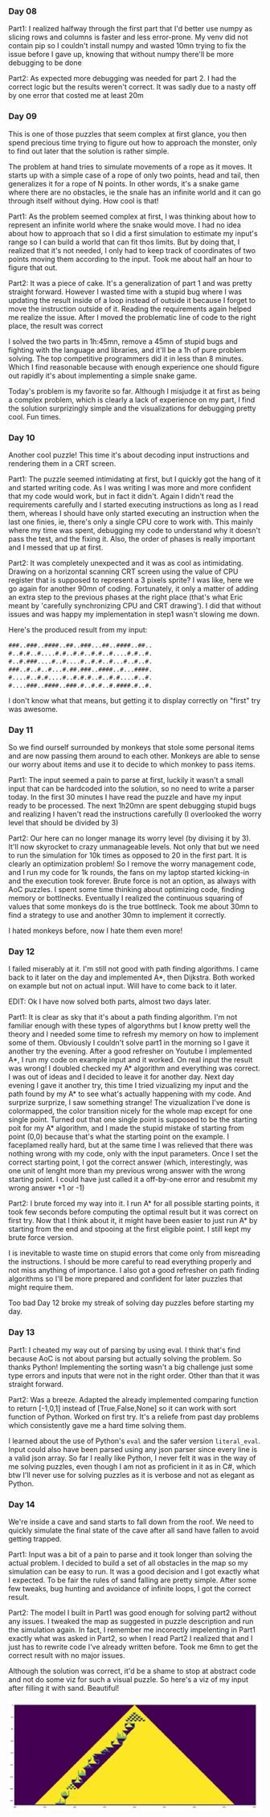 ### Day 08

Part1: I realized halfway through the first part that I'd better use numpy as slicing rows and columns is faster and less error-prone. My venv did not contain pip so I couldn't install numpy and wasted 10mn trying to fix the issue before I gave up, knowing that without numpy there'll be more debugging to be done

Part2: As expected more debugging was needed for part 2. I had the correct logic but the results weren't correct. It was sadly due to a nasty off by one error that costed me at least 20m

### Day 09

This is one of those puzzles that seem complex at first glance, you then spend precious time trying to figure out how to approach the monster, only to find out later that the solution is rather simple.

The problem at hand tries to simulate movements of a rope as it moves. It starts up with a simple case of a rope of only two points, head and tail, then generalizes it for a rope of N points. In other words, it's a snake game where there are no obstacles, ie the snale has an infinite world and it can go through itself without dying. How cool is that!

Part1: As the problem seemed complex at first, I was thinking about how to represent an infinite world where the snake would move. I had no idea about how to approach that so I did a first simulation to estimate my input's range so I can build a world that can fit thos limits. But by doing that, I realized that it's not needed, I only had to keep track of coordinates of two points moving them according to the input. Took me about half an hour to figure that out.

Part2: It was a piece of cake. It's a generalization of part 1 and was pretty straight forward. However I wasted time with a stupid bug where I was updating the result inside of a loop instead of outside it because I forget to move the instruction outside of it. Reading the requirements again helped me realize the issue. After I moved the problematic line of code to the right place, the result was correct


I solved the two parts in 1h:45mn, remove a 45mn of stupid bugs and fighting with the language and libraries, and it'll be a 1h of pure problem solving. The top competitive programmers did it in less than 8 minutes. Which I find reasonable because with enough experience one should figure out rapidly it's about implementing a simple snake game.

Today's problem is my favorite so far. Although I misjudge it at first as being a complex problem, which is clearly a lack of experience on my part, I find the solution surprizingly simple and the visualizations for debugging pretty cool. Fun times.

### Day 10

Another cool puzzle! This time it's about decoding input instructions and rendering them in a CRT screen.

Part1: The puzzle seemed intimidating at first, but I quickly got the hang of it and started writing code. As I was writing I was more and more confident that my code would work, but in fact it didn't. Again I didn't read the requirements carefully and I started executing instructions as long as I read them, whereas I should have only started executing an instruction when the last one finies, ie, there's only a single CPU core to work with. This mainly where my time was spent, debugging my code to understand why it doesn't pass the test, and the fixing it. Also, the order of phases is really important and I messed that up at first.

Part2: It was completely unexpected and it was as cool as intimidating. Drawing on a horizontal scanning CRT screen using the value of CPU register that is supposed to represent a 3 pixels sprite? I was like, here we go again for another 90mn of coding. Fortunately, it only a matter of adding an extra step to the previous phases at the right place (that's what Eric meant by 'carefully synchronizing CPU and CRT drawing'). I did that without issues and was happy my implementation in step1 wasn't slowing me down.

Here's the produced result from my input:

```
###..###..####..##..###...##..####..##..
#..#.#..#....#.#..#.#..#.#..#....#.#..#.
#..#.###....#..#....#..#.#..#...#..#..#.
###..#..#..#...#.##.###..####..#...####.
#....#..#.#....#..#.#.#..#..#.#....#..#.
#....###..####..###.#..#.#..#.####.#..#.
```

I don't know what that means, but getting it to display correctly on "first" try was awesome.

### Day 11

So we find ourself surrounded by monkeys that stole some personal items and are now passing them around to each other. Monkeys are able to sense our worry about items and use it to decide to which monkey to pass items.

Part1: The input seemed a pain to parse at first, luckily it wasn't a small input that can be hardcoded into the solution, so no need to write a parser today. In the first 30 minutes I have read the puzzle and have my input ready to be processed. The next 1h20mn are spent debugging stupid bugs and realizing I haven't read the instructions carefully (I overlooked the worry level that should be divided by 3)

Part2: Our here can no longer manage its worry level (by divising it by 3). It'll now skyrocket to crazy unmanageable levels. Not only that but we need to run the simulation for 10k times as opposed to 20 in the first part. It is clearly an optimization problem! So I remove the worry management code, and I run my code for 1k rounds, the fans on my laptop started kicking-in and the execution took forever. Brute force is not an option, as always with AoC puzzles. I spent some time thinking about optimizing code, finding memory or bottlnecks. Eventually I realized the continuous squaring of values that some monkeys do is the true bottlneck. Took me about 30mn to find a strategy to use and another 30mn to implement it correctly.


I hated monkeys before, now I hate them even more!

### Day 12

I failed miserably at it. I'm still not good with path finding algorithms. I came back to it later on the day and implemented A*, then Dijkstra. Both worked on example but not on actual input. Will have to come back to it later.

EDIT: Ok I have now solved both parts, almost two days later.

Part1: It is clear as sky that it's about a path finding algorithm. I'm not familiar enough with these types of algorythms but I know pretty well the theory and I needed some time to refresh my memory on how to implement some of them. Obviously I couldn't solve part1 in the morning so I gave it another try the evening. After a good refresher on Youtube I implemented A*, I run my code on example input and it worked. On real input the result was wrong! I doubled checked my A* algorithm and everything was correct. I was out of ideas and I decided to leave it for another day. Next day evening I gave it another try, this time I tried vizualizing my input and the path found by my A* to see what's actually happening with my code. And surprize surprize, I saw something strange! The vizualization I've done is colormapped, the color transition nicely for the whole map except for one single point. Turned out that one single point is supposed to be the starting poit for my A* algorithm, and I made the stupid mistake of starting from point (0,0) because that's what the starting point on the example. I faceplamed really hard, but at the same time I was relieved that there was nothing wrong with my code, only with the input parameters. Once I set the correct starting point, I got the correct answer (which, interestingly, was one unit of lenght more than my previous wrong answer with the wrong starting point. I could have just called it a off-by-one error and resubmit my wrong answer +1 or -1)

Part2: I brute forced my way into it. I run A* for all possible starting points, it took few seconds before computing the optimal result but it was correct on first try. Now that I think about it, it might have been easier to just run A* by starting from the end and stpooing at the first eligible point. I still kept my brute force version.

I is inevitable to waste time on stupid errors that come only from misreading the instructions. I should be more careful to read everything properly and not miss anything of importance. I also got a good refresher on path finding algorithms so I'll be more prepared and confident for later puzzles that might require them.

Too bad Day 12 broke my streak of solving day puzzles before starting my day.

### Day 13

Part1: I cheated my way out of parsing by using eval. I think that's find because AoC is not about parsing but actually solving the problem. So thanks Python! Implementing the sorting wasn't a big challenge just some type errors and inputs that were not in the right order. Other than that it was straight forward.

Part2: Was a breeze. Adapted the already implemented comparing function to return [-1,0,1] instead of [True,False,None] so it can work with sort function of Python. Worked on first try. It's a reliefe from past day problems which consistently gave me a hard time solving them.

I learned about the use of Python's `eval` and the safer version `literal_eval`. Input could also have been parsed using any json parser since every line is a valid json array. So far I really like Python, I never felt it was in the way of me solving puzzles, even though I am not as proficient in it as in C#, which btw I'll never use for solving puzzles as it is verbose and not as elegant as Python.

### Day 14

We're inside a cave and sand starts to fall down from the roof. We need to quickly simulate the final state of the cave after all sand have fallen to avoid getting trapped.

Part1: Input was a bit of a pain to parse and it took longer than solving the actual problem. I decided to build a set of all obstacles in the map so my simulation can be easy to run. It was a good decision and I got exactly what I expected. To be fair the rules of sand falling are pretty simple. After some few tweaks, bug hunting and avoidance of infinite loops, I got the correct result.

Part2: The model I built in Part1 was good enough for solving part2 without any issues. I tweaked the map as suggested in puzzle description and run the simulation again. In fact, I remember me incorectly impelenting in Part1 exactly what was asked in Part2, so when I read Part2 I realized that and I just has to rewrite code I've already written before. Took me 6mn to get the correct result with no major issues.

Although the solution was correct, it'd be a shame to stop at abstract code and not do some viz for such a visual puzzle. So here's a viz of my input after filling it with sand. Beautiful!

![da14-viz](./day-14/part1-viz.png)